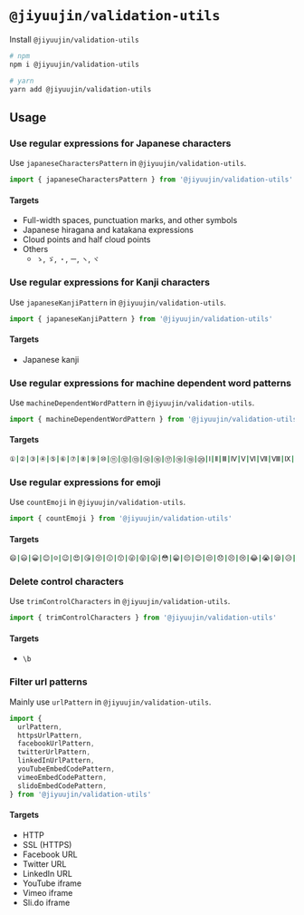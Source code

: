 # `@jiyuujin/validation-utils`

Install `@jiyuujin/validation-utils`

```bash
# npm
npm i @jiyuujin/validation-utils

# yarn
yarn add @jiyuujin/validation-utils
```

## Usage

### Use regular expressions for Japanese characters

Use `japaneseCharactersPattern` in `@jiyuujin/validation-utils`.

```ts
import { japaneseCharactersPattern } from '@jiyuujin/validation-utils'
```

#### Targets

- Full-width spaces, punctuation marks, and other symbols
- Japanese hiragana and katakana expressions
- Cloud points and half cloud points
- Others
  - `ゝ`, `ゞ`, `・`, `ー`, `ヽ`, `ヾ`

### Use regular expressions for Kanji characters

Use `japaneseKanjiPattern` in `@jiyuujin/validation-utils`.

```ts
import { japaneseKanjiPattern } from '@jiyuujin/validation-utils'
```

#### Targets

- Japanese kanji

### Use regular expressions for machine dependent word patterns

Use `machineDependentWordPattern` in `@jiyuujin/validation-utils`.

```ts
import { machineDependentWordPattern } from '@jiyuujin/validation-utils'
```

#### Targets

```bash
①|②|③|④|⑤|⑥|⑦|⑧|⑨|⑩|⑪|⑫|⑬|⑭|⑯|⑰|⑱|⑲|⑳|Ⅰ|Ⅱ|Ⅲ|Ⅳ|Ⅴ|Ⅵ|Ⅶ|Ⅷ|Ⅸ|Ⅹ|㍉|㌔|㌢|㍍|㌘|㌧|㌃|㌶|㍑|㍗|㌍|㌦|㌣|㌫|㍊|㌻|㎜|㎝|㎞|㎎|㎏|㏄|㎡|㍻|〝|〟|№|㏍|℡|㊤|㊥|㊦|㊧|㊨|㈱|㈲|㈹|㍾|㍽|㍼|∮|∟|⊿|纊|褜|鍈|銈|蓜|俉|炻|昱|棈|鋹|曻|彅|丨|仡|仼|伀|伃|伹|佖|侒|侊|侚|侔|俍|偀|倢|俿|倞|偆|偰|偂|傔|僴|僘|兊|兤|冝|冾|凬|刕|劜|劦|勀|勛|匀|匇|匤|卲|厓|厲|叝|﨎|咜|咊|咩|哿|喆|坙|坥|垬|埈|埇|﨏|增|墲|夋|奓|奛|奝|奣|妤|妺|孖|寀|甯|寘|寬|尞|岦|岺|峵|崧|嵓|﨑|嵂|嵭|嶸|嶹|巐|弡|弴|彧|德|忞|恝|悅|悊|惞|惕|愠|惲|愑|愷|愰|憘|戓|抦|揵|摠|撝|擎|敎|昀|昕|昻|昉|昮|昞|昤|晥|晗|晙|晳|暙|暠|暲|暿|曺|朎|杦|枻|桒|柀|栁|桄|棏|﨓|楨|﨔|榘|槢|樰|橫|橆|橳|橾|櫢|櫤|毖|氿|汜|沆|汯|泚|洄|涇|浯|涖|涬|淏|淸|淲|淼|渹|湜|渧|渼|溿|澈|澵|濵|瀅|瀇|瀨|炅|炫|焏|焄|煜|煆|煇|凞|燁|燾|犱|犾|猤|獷|玽|珉|珖|珣|珒|琇|珵|琦|琪|琩|琮|瑢|璉|璟|甁|畯|皂|皜|皞|皛|皦|睆|劯|砡|硎|硤|礰|禔|禛|竑|竧|竫|箞|絈|絜|綷|綠|緖|繒|罇|羡|茁|荢|荿|菇|菶|葈|蒴|蕓|蕙|蕫|﨟|薰|蘒|﨡|蠇|裵|訒|訷|詹|誧|誾|諟|諶|譓|譿|賰|賴|贒|赶|﨣|軏|﨤|遧|郞|鄕|鄧|釚|釗|釞|釭|釮|釤|釥|鈆|鈐|鈊|鈺|鉀|鈼|鉎|鉙|鉑|鈹|鉧|銧|鉷|鉸|鋧|鋗|鋙|鋐|﨧|鋕|鋠|鋓|錥|錡|鋻|﨨|錞|鋿|錝|錂|鍰|鍗|鎤|鏆|鏞|鏸|鐱|鑅|鑈|閒|﨩|隝|隯|霳|霻|靃|靍|靏|靑|靕|顗|顥|餧|馞|驎|髙|髜|魵|魲|鮏|鮱|鮻|鰀|鵰|鵫|鸙|黑|ⅰ|ⅱ|ⅲ|ⅳ|ⅴ|ⅵ|ⅶ|ⅷ|ⅸ|ⅹ|￢|￤|＇|＂|≒|≡|∫|∑|√|⊥|∠|∵|∩|∪|€|㍵|〷|☯|☸|☬|☤|☡|℆|℅|℄|℁|℀|⁀|‿|‷|‶|‵|‴|‱|🔣|�|✇|☣|㈳|㈴|㈵|㈶|㈷|㈸|㈺|㈻|㈼|㈽|㈾|㈿|㉀|㉁|㉂|㉃|㈪|㈫|㈬|㈭|㈮|㈯|㈰|❶|❷|❸|❹|❺|❻|❼|❽|❾|❿|➊|➋|➌|➍|➎|➏|➐|➑|➒|➓|⑴|⑵|⑶|⑷|⑸|⑹|⑺|⑻|⑼|⑽|⑾|⑿|⒀|⒁|⒂|⒃|⒄|⒅|⒆|⒇|₁|₂|₃|₄|₅|₆|₇|₈|₉|¹|²|³|⁴|⁵|⁶|⁷|⁸|⁹|㈠|㈡|㈢|㈣|㈤|㈥|㈦|㈧|㈨|㈩|㊀|㊁|㊂|㊃|㊄|㊅|㊆|㊇|㊈|㊉|⑮|㉑|㉒|㉓|㉔|㉕|㉖|㉗|㉘|㉙|㉚|㉛|㉜|㉝|㉞|㉟|㊱|㊲|㊳|㊴|㊵|㊶|㊷|㊸|㊹|㊺|㊻|㊼|㊽|㊾|㊿|㋿|凞|硺|蘒
```

### Use regular expressions for emoji

Use `countEmoji` in `@jiyuujin/validation-utils`.

```ts
import { countEmoji } from '@jiyuujin/validation-utils'
```

#### Targets

```bash
😄|😃|😀|😊|☺|😉|😍|😘|😚|😗|😙|😜|😝|😛|😳|😁|😔|😌|😒|😞|😣|😢|😂|😭|😪|😥|😰|😅|😓|😩|😫|😨|😱|😠|😡|😤|😖|😆|😋|😷|😎|😴|😵|😲|😟|😦|😧|😈|👿|😮|😬|😐|😕|😯|😶|😇|😏|😑|👲|👳|👮|👷|💂|👶|👦|👧|👨|👩|👴|👵|👱|👼|👸|😺|😸|😻|😽|😼|🙀|😿|😹|😾|👹|👺|🙈|🙉|🙊|💀|👽|💩|🔥|✨|🌟|💫|💥|💢|💦|💧|💤|💨|👂|👀|👃|👅|👄|👍|👎|👌|👊|✊|✌|👋|✋|👐|👆|👇|👉|👈|🙌|🙏|☝|👏|💪|🚶|🏃|💃|👫|👪|👬|👭|💏|💑|👯|🙆|🙅|💁|🙋|💆|💇|💅|👰|🙎|🙍|🙇|🎩|👑|👒|👟|👞|👡|👠|👢|👕|👔|👚|👗|🎽|👖|👘|👙|💼|👜|👝|👛|👓|🎀|🌂|💄|💛|💙|💜|💚|❤|💔|💗|💓|💕|💖|💞|💘|💌|💋|💍|💎|👤|👥|💬|👣|💭|🐶|🐺|🐱|🐭|🐹|🐰|🐸|🐯|🐨|🐻|🐷|🐽|🐮|🐗|🐵|🐒|🐴|🐑|🐘|🐼|🐧|🐦|🐤|🐥|🐣|🐔|🐍|🐢|🐛|🐝|🐜|🐞|🐌|🐙|🐚|🐠|🐟|🐬|🐳|🐋|🐄|🐏|🐀|🐃|🐅|🐇|🐉|🐎|🐐|🐓|🐕|🐖|🐁|🐂|🐲|🐡|🐊|🐫|🐪|🐆|🐈|🐩|🐾|💐|🌸|🌷|🍀|🌹|🌻|🌺|🍁|🍃|🍂|🌿|🌾|🍄|🌵|🌴|🌲|🌳|🌰|🌱|🌼|🌐|🌞|🌝|🌚|🌑|🌒|🌓|🌔|🌕|🌖|🌗|🌘|🌜|🌛|🌙|🌍|🌎|🌏|🌋|🌌|🌠|⭐|☀|⛅|☁|⚡|☔|❄|⛄|🌀|🌁|🌈|🌊|🎍|💝|🎎|🎒|🎓|🎏|🎆|🎇|🎐|🎑|🎃|👻|🎅|🎄|🎁|🎋|🎉|🎊|🎈|🎌|🔮|🎥|📷|📹|📼|💿|📀|💽|💾|💻|📱|☎|📞|📟|📠|📡|📺|📻|🔊|🔉|🔈|🔇|🔔|🔕|📢|📣|⏳|⌛|⏰|⌚|🔓|🔒|🔏|🔐|🔑|🔎|💡|🔦|🔆|🔅|🔌|🔋|🔍|🛁|🛀|🚿|🚽|🔧|🔩|🔨|🚪|🚬|💣|🔫|🔪|💊|💉|💰|💴|💵|💷|💶|💳|💸|📲|📧|📥|📤|✉|📩|📨|📯|📫|📪|📬|📭|📮|📦|📝|📄|📃|📑|📊|📈|📉|📜|📋|📅|📆|📇|📁|📂|✂|📌|📎|✒|✏|📏|📐|📕|📗|📘|📙|📓|📔|📒|📚|📖|🔖|📛|🔬|🔭|📰|🎨|🎬|🎤|🎧|🎼|🎵|🎶|🎹|🎻|🎺|🎷|🎸|👾|🎮|🃏|🎴|🀄|🎲|🎯|🏈|🏀|⚽|⚾|🎾|🎱|🏉|🎳|⛳|🚵|🚴|🏁|🏇|🏆|🎿|🏂|🏊|🏄|🎣|☕|🍵|🍶|🍼|🍺|🍻|🍸|🍹|🍷|🍴|🍕|🍔|🍟|🍗|🍖|🍝|🍛|🍤|🍱|🍣|🍥|🍙|🍘|🍚|🍜|🍲|🍢|🍡|🍳|🍞|🍩|🍮|🍦|🍨|🍧|🎂|🍰|🍪|🍫|🍬|🍭|🍯|🍎|🍏|🍊|🍋|🍒|🍇|🍉|🍓|🍑|🍈|🍌|🍐|🍍|🍠|🍆|🍅|🌽|🏠|🏡|🏫|🏢|🏣|🏥|🏦|🏪|🏩|🏨|💒|⛪|🏬|🏤|🌇|🌆|🏯|🏰|⛺|🏭|🗼|🗾|🗻|🌄|🌅|🌃|🗽|🌉|🎠|🎡|⛲|🎢|🚢|⛵|🚤|🚣|⚓|🚀|✈|💺|🚁|🚂|🚊|🚉|🚞|🚆|🚄|🚅|🚈|🚇|🚝|🚋|🚃|🚎|🚌|🚍|🚙|🚘|🚗|🚕|🚖|🚛|🚚|🚨|🚓|🚔|🚒|🚑|🚐|🚲|🚡|🚟|🚠|🚜|💈|🚏|🎫|🚦|🚥|⚠|🚧|🔰|⛽|🏮|🎰|♨|🗿|🎪|🎭|📍|🚩|🔟|🔢|🔣|⬆|⬇|⬅|➡|🔠|🔡|🔤|↗|↖|↘|↙|↔|↕|🔄|◀|▶|🔼|🔽|↩|↪|ℹ|⏪|⏩|⏫|⏬|⤵|⤴|🆗|🔀|🔁|🔂|🆕|🆙|🆒|🆓|🆖|📶|🎦|🈁|🈯|🈳|🈵|🈴|🈲|🉐|🈹|🈺|🈶|🈚|🚻|🚹|🚺|🚼|🚾|🚰|🚮|🅿|♿|🚭|🈷|🈸|🈂|Ⓜ|🛂|🛄|🛅|🛃|🉑|㊙|㊗|🆑|🆘|🆔|🚫|🔞|📵|🚯|🚱|🚳|🚷|🚸|⛔|✳|❇|❎|✅|✴|💟|🆚|📳|📴|🅰|🅱|🆎|🅾|💠|➿|♻|♈|♉|♊|♋|♌|♍|♎|♏|♐|♑|♒|♓|⛎|🔯|🏧|💹|💲|💱|©|®|™|〽|〰|🔝|🔚|🔙|🔛|🔜|❌|⭕|❗|❓|❕|❔|🔃|🕛|🕧|🕐|🕜|🕑|🕝|🕒|🕞|🕓|🕟|🕔|🕠|🕕|🕖|🕗|🕘|🕙|🕚|🕡|🕢|🕣|🕤|🕥|🕦|✖|➕|➖|➗|♠|♥|♣|♦|💮|💯|✔|☑|🔘|🔗|➰|🔱|🔲|🔳|◼|◻|◾|◽|▪|▫|🔺|⬜|⬛|⚫|⚪|🔴|🔵|🔻|🔶|🔷|🔸|🔹|
```

### Delete control characters

Use `trimControlCharacters` in `@jiyuujin/validation-utils`.

```ts
import { trimControlCharacters } from '@jiyuujin/validation-utils'
```

#### Targets

- `\b`

### Filter url patterns

Mainly use `urlPattern` in `@jiyuujin/validation-utils`.

```ts
import {
  urlPattern,
  httpsUrlPattern,
  facebookUrlPattern,
  twitterUrlPattern,
  linkedInUrlPattern,
  youTubeEmbedCodePattern,
  vimeoEmbedCodePattern,
  slidoEmbedCodePattern,
} from '@jiyuujin/validation-utils'
```

#### Targets

- HTTP
- SSL (HTTPS)
- Facebook URL
- Twitter URL
- LinkedIn URL
- YouTube iframe
- Vimeo iframe
- Sli.do iframe
